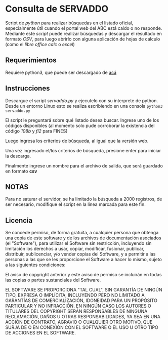 # Consulta de SERVADDO

Script de *python* para realizar búsquedas en el listado oficial, especialmente útil cuando el portal web del ABC está caido o no responde.
Mediante este *script* puede realizar búsquedas y descargar el resultado en formato *CSV*, para luego abrirlo con alguna aplicación de hojas de cálculo (como el *libre office calc* o *excel*)

## Requerimientos

Requiere python3, que puede ser descargado de [acá](https://www.python.org/download/releases/3.0/)

## Instrucciones

Descargue el script *servaddo.py* y ejecutelo con su interprete de python.
Desde un entorno Linux esto se realiza escribiendo en una consola
`python3 servaddo.py`

El script le preguntará sobre qué listado desea buscar. Ingrese uno de los códigos disponibles
(al momento solo pude corroborar la existencia del código *108b* y *fl2* para FINES)

Luego ingresa los criterios de búsqueda, al igual que la versión web.

Una vez ingresado el/los criterios de búsqueda, presione enter para iniciar la descarga.

Finalmente ingrese un nombre para el archivo de salida, que será guardado en formato **csv**

## NOTAS

Para no saturar el servidor, se ha limitado la búsqueda a 2000 registros, de ser necesario, modifique el script en la linea marcada para este fin.


## Licencia

Se concede permiso, de forma gratuita, a cualquier persona que obtenga una copia de este software y de los archivos de documentación asociados (el "Software"), para utilizar el Software sin restricción, incluyendo sin limitación los derechos a usar, copiar, modificar, fusionar, publicar, distribuir, sublicenciar, y/o vender copias del Software, y a permitir a las personas a las que se les proporcione el Software a hacer lo mismo, sujeto a las siguientes condiciones:

El aviso de copyright anterior y este aviso de permiso se incluirán en todas las copias o partes sustanciales del Software.

EL SOFTWARE SE PROPORCIONA "TAL CUAL", SIN GARANTÍA DE NINGÚN TIPO, EXPRESA O IMPLÍCITA, INCLUYENDO PERO NO LIMITADO A GARANTÍAS DE COMERCIALIZACIÓN, IDONEIDAD PARA UN PROPÓSITO PARTICULAR Y NO INFRACCIÓN. EN NINGÚN CASO LOS AUTORES O TITULARES DEL COPYRIGHT SERÁN RESPONSABLES DE NINGUNA RECLAMACIÓN, DAÑOS U OTRAS RESPONSABILIDADES, YA SEA EN UNA ACCIÓN DE CONTRATO, AGRAVIO O CUALQUIER OTRO MOTIVO, QUE SURJA DE O EN CONEXIÓN CON EL SOFTWARE O EL USO U OTRO TIPO DE ACCIONES EN EL SOFTWARE.
